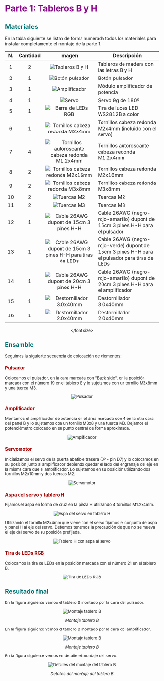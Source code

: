 # <FONT COLOR=#8B008B>Parte 1: Tableros B y H</font>

## <FONT COLOR=#007575>**Materiales**</font>

En la tabla siguiente se listan de forma numerada todos los materiales para instalar completamente el montaje de la parte 1.

<center><font size=2>

| N. | Cantidad | Imagen | Descripción |
|:-:|:-:|:-:|---|
| 1 | 2 | ![Tableros B y H](./img/material/parte1/TBH.png) | Tableros de madera con las letras B y H |
| 2 | 1 | ![Botón pulsador](./img/material/parte1/boton.png) | Botón pulsador |
| 3 | 1 | ![Amplificador](./img/material/parte1/ampli.png) | Módulo amplificador de potencia |
| 4 | 1 | ![Servo](./img/material/parte1/servo.png) | Servo 9g de 180º|
| 5 | 1 | ![Barra de LEDs RGB](./img/material/parte1/barraleds.png) | Tira de luces LED WS2812B a color |
| 6 | 1 | ![Tornillos cabeza redonda M2x4mm](./img/material/tornillos/TM2x4.png) | Tornillos cabeza redonda M2x4mm (incluido con el servo) |
| 7 | 4 | ![Tornillos autoroscante cabeza redonda M1.2x4mm](./img/material/tornillos/TAM1_2x4.png) | Tornillos autoroscante cabeza redonda M1.2x4mm |
| 8 | 2 | ![Tornillos cabeza redonda M2x16mm](./img/material/tornillos/TM2x10.png) | Tornillos cabeza redonda M2x16mm |
| 9 | 2 | ![Tornillos cabeza redonda M3x8mm](./img/material/tornillos/TM3x8.png) | Tornillos cabeza redonda M3x8mm |
| 10 | 2 | ![Tuercas M2](./img/material/tornillos/M2.png) | Tuercas M2 |
| 11 | 2 | ![Tuercas M3](./img/material/tornillos/M3.png) | Tuercas M3 |
| 12 | 1 | ![Cable 26AWG dupont de 15cm 3 pines H-H](./img/material/cables/15cmHH.png) | Cable 26AWG (negro-rojo-amarillo) dupont de 15cm 3 pines H-H para el pulsador|
| 13 | 1 | ![Cable 26AWG dupont de 15cm 3 pines H-H para tiras de LEDs](./img/material/cables/15cmHH.png) | Cable 26AWG (negro-rojo-verde) dupont de 15cm 3 pines H-H para el pulsador para tiras de LEDs|
| 14 | 1 | ![Cable 26AWG dupont de 20cm 3 pines H-H](./img/material/cables/20cmHH.png) | Cable 26AWG (negro-rojo-amarillo) dupont de 20cm 3 pines H-H para el amplificador|
| 15 | 1 | ![Destornillador 3.0x40mm](./img/material/dest3.png) | Destornillador 3.0x40mm |
| 16 | 1 | ![Destornillador 2.0x40mm](./img/material/dest2.png) | Destornillador 2.0x40mm |

</font size></center>

## <FONT COLOR=#007575>**Ensamble**</font>
Seguimos la siguiente secuencia de colocación de elementos:

### <FONT COLOR=#AA0000>Pulsador</font>
Colocamos el pulsador, en la cara marcada con "Back side", en la posición marcada con el número 19 en el tablero B y lo sujetamos con un tornillo M3x8mm y una tuerca M3.

<center>

![Pulsador](./img/material/parte1/Ensam1.png)

</center>

### <FONT COLOR=#AA0000>Amplificador</font>
Montamos el amplificador de potencia en el área marcada con 4 en la otra cara del panel B y lo sujetamos con un tornillo M3x8 y una tuerca M3. Dejamos el potenciómetro colocado en su punto central de forma aproximada.

<center>

![Amplificador](./img/material/parte1/Ensam2.png)

</center>

### <FONT COLOR=#AA0000>Servomotor</font>
Inicializamos el servo de la puerta abatible trasera (0º - pin D7) y lo colocamos en su posición junto al amplificador debiendo quedar el lado del engranaje del eje en la misma cara que el amplificador. Lo sujetamos en su posición utilizando dos tornillos M2x10mm y dos tuercas M2.

<center>

![Servomotor](./img/material/parte1/Ensam3.png)

</center>

### <FONT COLOR=#AA0000>Aspa del servo y tablero H</font>
Fijamos el aspa en forma de cruz en la pieza H utilizando 4 tornillos M1.2x4mm.

<center>

![Aspa del servo en tablero H](./img/material/parte1/Ensam4.png)

</center>

Utilizando el tornillo M2x4mm que viene con el servo fijamos el conjunto de aspa y panel H al eje del servo. Debemos tenemos la precaución de que no se mueva el eje del servo de su posición prefijada.

<center>

![Tablero H con aspa al servo](./img/material/parte1/Ensam5.png)

</center>

### <FONT COLOR=#AA0000>Tira de LEDs RGB</font>
Colocamos la tira de LEDs en la posición marcada con el número 21 en el tablero B.

<center>

![Tira de LEDs RGB](./img/material/parte1/Ensam6.png)

</center>

## <FONT COLOR=#007575>**Resultado final**</font>
En la figura siguiente vemos el tablero B montado por la cara del pulsador.

<center>

![Montaje tablero B](./img/material/parte1/TablBP.png)

*Montaje tablero B*

</center>

En la figura siguiente vemos el tablero B montado por la cara del amplificador.

<center>

![Montaje tablero B](./img/material/parte1/TablBA.png)

*Montaje tablero B*

</center>

En la figura siguiente vemos en detalle el montaje del servo.

<center>

![Detalles del montaje del tablero B](./img/material/parte1/TablBdeta.png)

*Detalles del montaje del tablero B*

</center>
